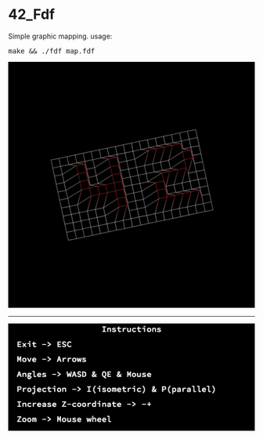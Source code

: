 # 42_Fdf
Simple graphic mapping.
usage:
<pre>
make && ./fdf map.fdf
</pre>

![Screenshot](example.png)
- - - - - - - - - - - - - -
![Screenshot](inst.png)
